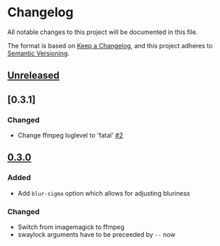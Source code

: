 # Changelog
All notable changes to this project will be documented in this file.

The format is based on [Keep a Changelog](https://keepachangelog.com/en/1.0.0/),
and this project adheres to [Semantic Versioning](https://semver.org/spec/v2.0.0.html).

## [Unreleased]

## [0.3.1]

### Changed

- Change ffmpeg loglevel to 'fatal' [#2]

## [0.3.0]

### Added

- Add `blur-sigma` option which allows for adjusting bluriness

### Changed

- Switch from imagemagick to ffmpeg
- swaylock arguments have to be preceeded by `--` now

[#2]: https://github.com/cjbassi/swaylock-blur/pull/2

[Unreleased]: https://github.com/cjbassi/swaylock-blur/compare/0.3.0...HEAD
[0.3.0]: https://github.com/cjbassi/swaylock-blur/compare/0.2.1...0.3.0
